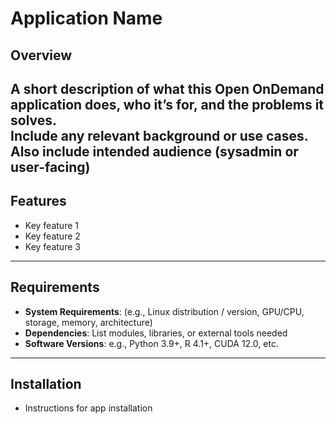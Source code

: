 # Application Name

## Overview
A short description of what this Open OnDemand application does, who it’s for, and the problems it solves.  
Include any relevant background or use cases. Also include intended audience (sysadmin or user-facing)
---

## Features
- Key feature 1
- Key feature 2
- Key feature 3
---

## Requirements
- **System Requirements**: (e.g., Linux distribution / version, GPU/CPU, storage, memory, architecture)
- **Dependencies**: List modules, libraries, or external tools needed
- **Software Versions**: e.g., Python 3.9+, R 4.1+, CUDA 12.0, etc.

---

## Installation
- Instructions for app installation
